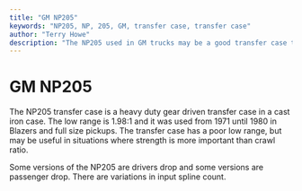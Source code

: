 ```yaml
---
title: "GM NP205"
keywords: "NP205, NP, 205, GM, transfer case, transfer case"
author: "Terry Howe"
description: "The NP205 used in GM trucks may be a good transfer case to swap into your Jeep vehicle.  It has a power low range, but exceptional strength."
---
```

# GM NP205

The NP205 transfer case is a heavy duty gear driven transfer case in a cast iron case. The low range is 1.98:1 and it was used from 1971 until 1980 in Blazers and full size pickups. The transfer case has a poor low range, but may be useful in situations where strength is more important than crawl ratio.

Some versions of the NP205 are drivers drop and some versions are passenger drop. There are variations in input spline count.